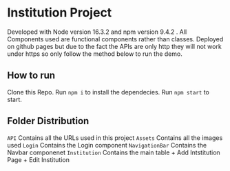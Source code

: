 # Institution Project
Developed with Node version 16.3.2 and npm version 9.4.2 .
All Components used are functional components rather than classes.
Deployed on github pages but due to the fact the APIs are only http they will not work under https so only follow the method below to run the demo.
## How to run
Clone this Repo.
Run `npm i` to install the dependecies.
Run `npm start` to start.
## Folder Distribution
`API`
Contains all the URLs used in this project 
`Assets`
Contains all the images used
`Login`
Contains the Login component
`NavigationBar`
Contains the Navbar componenet
`Institution`
Contains the main table + Add Intstitution Page + Edit Institution

